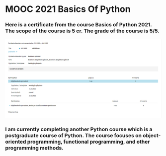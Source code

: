 # MOOC 2021 Basics Of Python

### Here is a certificate from the course Basics of Python 2021. The scope of the course is 5 cr. The grade of the course is 5/5.

![Certificate](opintopolkuPythonPerusteet.PNG)

### I am currently completing another Python course which is a postgraduate course of Python. The course focuses on object-oriented programming, functional programming, and other programming methods. 
